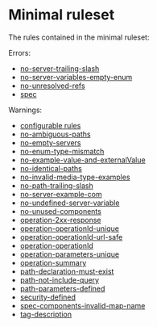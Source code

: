 # Minimal ruleset

The rules contained in the minimal ruleset:

Errors:

* [no-server-trailing-slash](./no-server-trailing-slash.md)
* [no-server-variables-empty-enum](./no-server-variables-empty-enum.md)
* [no-unresolved-refs](./no-unresolved-refs.md)
* [spec](./spec.md)

Warnings:

* [configurable rules](./configurable-rules.md)
* [no-ambiguous-paths](./no-ambiguous-paths.md)
* [no-empty-servers](./no-empty-servers.md)
* [no-enum-type-mismatch](./no-enum-type-mismatch.md)
* [no-example-value-and-externalValue](./no-example-value-and-externalValue.md)
* [no-identical-paths](./no-identical-paths.md)
* [no-invalid-media-type-examples](./no-invalid-media-type-examples.md)
* [no-path-trailing-slash](./no-path-trailing-slash.md)
* [no-server-example-com](./no-server-example-com.md)
* [no-undefined-server-variable](./no-undefined-server-variable.md)
* [no-unused-components](./no-unused-components.md)
* [operation-2xx-response](./operation-2xx-response.md)
* [operation-operationId-unique](./operation-operationId-unique.md)
* [operation-operationId-url-safe](./operation-operationId-url-safe.md)
* [operation-operationId](./operation-operationId.md)
* [operation-parameters-unique](./operation-parameters-unique.md)
* [operation-summary](./operation-summary.md)
* [path-declaration-must-exist](./path-declaration-must-exist.md)
* [path-not-include-query](./path-not-include-query.md)
* [path-parameters-defined](./path-parameters-defined.md)
* [security-defined](./security-defined.md)
* [spec-components-invalid-map-name](./spec-components-invalid-map-name.md)
* [tag-description](./tag-description.md)
